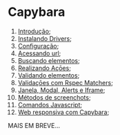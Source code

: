 # Capybara

1. [Introdução](https://github.com/brunobatista25/best_archer/blob/master/tests/Capybara/01-introducao.md);
2. [Instalando Drivers](https://github.com/brunobatista25/best_archer/blob/master/tests/Capybara/02-instalando_drivers.md);
3. [Configuração](https://github.com/brunobatista25/best_archer/blob/master/tests/Capybara/03-configurando_projeto.md);
4. [Acessando url](https://github.com/brunobatista25/best_archer/blob/master/tests/Capybara/04-acessando_url.md);
5. [Buscando elementos](https://github.com/brunobatista25/best_archer/blob/master/tests/Capybara/05-buscando_elementos.md);
6. [Realizando Açōes](https://github.com/brunobatista25/best_archer/blob/master/tests/Capybara/06-realizando_acoes.md);
7. [Validando elementos](https://github.com/brunobatista25/best_archer/blob/master/tests/Capybara/07-validando_elementos.md);
8. [Validaçōes com Rspec Matchers](https://github.com/brunobatista25/best_archer/blob/master/tests/Capybara/08-validacoes_com_rspec_matchers.md);
9. [Janela, Modal, Alerts e Iframe](https://github.com/brunobatista25/best_archer/blob/master/tests/Capybara/09-janelas_modal_alerts_iframe.md);
10. [Métodos de screenchots](https://github.com/brunobatista25/best_archer/blob/master/tests/Capybara/10-metodos_screenshots.md);
11. [Comandos Javascript](https://github.com/brunobatista25/best_archer/blob/master/tests/Capybara/11-comandos_javascript.md);
12. [Web responsiva com Capybara](https://github.com/brunobatista25/best_archer/blob/master/tests/Capybara/12-web_responsiva_capybara.md);

MAIS EM BREVE...